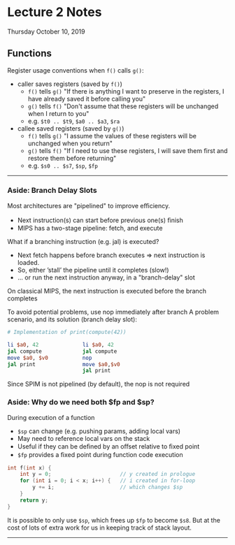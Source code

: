 # Lecture 2 Notes
Thursday October 10, 2019

## Functions
Register usage conventions when `f()` calls `g()`:
- caller saves registers (saved by `f()`)
    - `f()` tells `g()` "If there is anything I want to preserve in the registers, I have already saved it before calling you"
    - `g()` tells `f()` "Don't assume that these registers will be unchanged when I return to you"
    - e.g. `$t0 .. $t9`, `$a0 .. $a3`, `$ra`
- callee saved registers (saved by `g()`)
    - `f()` tells `g()` "I assume the values of these registers will be unchanged when you return"
    - `g()` tells `f()` "If I need to use these registers, I will save them first and restore them before returning"
    - e.g. `$s0 .. $s7`, `$sp`, `$fp`

---

### Aside: Branch Delay Slots
Most architectures are "pipelined" to improve eﬃciency.
- Next instruction(s) can start before previous one(s) ﬁnish 
- MIPS has a two-stage pipeline: fetch, and execute 

What if a branching instruction (e.g. jal) is executed?
- Next fetch happens before branch executes ⇒ next instruction is loaded.
- So, either ’stall’ the pipeline until it completes (slow!) 
- ... or run the next instruction anyway, in a "branch-delay" slot 

On classical MIPS, the next instruction is executed before the branch completes

To avoid potential problems, use nop immediately after branch A problem scenario, and its solution (branch delay slot):

``` MIPS
# Implementation of print(compute(42)) 

li $a0, 42              li $a0, 42 
jal compute             jal compute 
move $a0, $v0           nop 
jal print               move $a0,$v0 
                        jal print 
```

Since SPIM is not pipelined (by default), the nop is not required


### Aside: Why do we need both $fp and $sp?
During execution of a function 
- `$sp` can change (e.g. pushing params, adding local vars) 
- May need to reference local vars on the stack 
- Useful if they can be deﬁned by an oﬀset relative to ﬁxed point 
- `$fp` provides a ﬁxed point during function code execution 

``` C
int f(int x) { 
    int y = 0;                      // y created in prologue 
    for (int i = 0; i < x; i++) {   // i created in for-loop 
        y += i;                     // which changes $sp 
    } 
    return y; 
}
```

It is possible to only use `$sp`, which frees up `$fp` to become `$s8`. But at the cost of lots of extra work for us in keeping track of stack layout.

---
